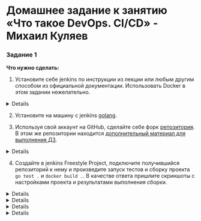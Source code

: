 # Домашнее задание к занятию «Что такое DevOps. СI/СD» - Михаил Куляев



### Задание 1

**Что нужно сделать:**

1. Установите себе jenkins по инструкции из лекции или любым другим способом из официальной документации. Использовать Docker в этом задании нежелательно.
<details>
   
![Screnshot](https://github.com/mkuliaev/sdvps-homeworks/blob/main/png/8-02/1-1.png)
   
</details>

2. Установите на машину с jenkins [golang](https://golang.org/doc/install).

3. Используя свой аккаунт на GitHub, сделайте себе форк [репозитория](https://github.com/netology-code/sdvps-materials.git). В этом же репозитории находится [дополнительный материал для выполнения ДЗ](https://github.com/netology-code/sdvps-materials/blob/main/CICD/8.2-hw.md).
   
<details>
   
![Screnshot](https://github.com/mkuliaev/sdvps-homeworks/blob/main/png/8-02/1-3.png)
   
</details>

4. Создайте в jenkins Freestyle Project, подключите получившийся репозиторий к нему и произведите запуск тестов и сборку проекта ```go test .``` и  ```docker build .```.
В качестве ответа пришлите скриншоты с настройками проекта и результатами выполнения сборки.

<details>
   
![Screnshot](https://github.com/mkuliaev/sdvps-homeworks/blob/main/png/8-02/1-4-1.png)
   
</details>
<details>
   
![Screnshot](https://github.com/mkuliaev/sdvps-homeworks/blob/main/png/8-02/1-4-2.png)
   
</details>
<details>
   
![Screnshot](https://github.com/mkuliaev/sdvps-homeworks/blob/main/png/8-02/1-4-3.png)
   
</details>
<details>
   
![Screnshot](https://github.com/mkuliaev/sdvps-homeworks/blob/main/png/8-02/1-4-4.png)
   
<details>


### Задание 2

**Что нужно сделать:**

1. Создайте новый проект pipeline.

2. Перепишите сборку из задания 1 на declarative в виде кода.

В качестве ответа пришлите скриншоты с настройками проекта и результатами выполнения сборки.

<details>
   
![Screnshot](https://github.com/mkuliaev/sdvps-homeworks/blob/main/png/8-02/2-1.png)
   
</details>

<details>
   
![Screnshot](https://github.com/mkuliaev/sdvps-homeworks/blob/main/png/8-02/2-2.png)
   
</details>

### Задание 3

**Что нужно сделать:**

1. Установите на машину Nexus.
2. Создайте raw-hosted репозиторий.
3. Измените pipeline так, чтобы вместо Docker-образа собирался бинарный go-файл. Команду можно скопировать из Dockerfile.
4. Загрузите файл в репозиторий с помощью jenkins.


В качестве ответа пришлите скриншоты с настройками проекта и результатами выполнения сборки.

<details>
   
![Screnshot](https://github.com/mkuliaev/sdvps-homeworks/blob/main/png/8-02/3-1.png)
   
</details>
<details>
   
![Screnshot](https://github.com/mkuliaev/sdvps-homeworks/blob/main/png/8-02/3-2.png)
   
</details>
<details>
   
![Screnshot](https://github.com/mkuliaev/sdvps-homeworks/blob/main/png/8-02/3-3.png)
   
</details>



---
## Дополнительные задания* (со звёздочкой)

Их выполнение необязательное и не влияет на получение зачёта по домашнему заданию. Можете их решить, если хотите лучше разобраться в материале.

---

### Задание 4*

Придумайте способ версионировать приложение, чтобы каждый следующий запуск сборки присваивал имени файла новую версию. Таким образом, в репозитории Nexus будет храниться история релизов.

Подсказка: используйте переменную BUILD_NUMBER.

В качестве ответа пришлите скриншоты с настройками проекта и результатами выполнения сборки.

